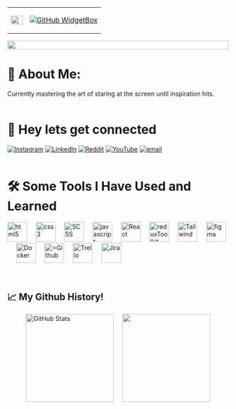 <div align="center">
  <table>
    <tr>
      <td width="20%">
        <img src="https://i.giphy.com/3NjABnBOieYQE4BpkP.webp" width="100%" style="border: none;" />
      </td>
      <td width="80%" style="border: none;">
<div>

[![GitHub WidgetBox](https://github-widgetbox.vercel.app/api/profile?username=sanishkarkee&data=followers,repositories,stars,commits&theme=metropolis)](https://github.com/sanishkarkee)
</div>
      </td>
    </tr>
  </table>
</div>
<img src="https://i.imgur.com/dBaSKWF.gif" height="20" width="100%">

# 💫 About Me:
Currently mastering the art of staring at the screen until inspiration hits. 
<br><br>

# 💬 Hey lets get connected
[![Instagram](https://img.shields.io/badge/Instagram-%23E4405F.svg?logo=Instagram&logoColor=white)](https://instagram.com/sanishkarki007) [![LinkedIn](https://img.shields.io/badge/LinkedIn-%230077B5.svg?logo=linkedin&logoColor=white)](https://linkedin.com/in/sanish-karki-680249148) [![Reddit](https://img.shields.io/badge/Reddit-%23FF4500.svg?logo=Reddit&logoColor=white)](https://reddit.com/user/Ambitious_Occasion_9) [![YouTube](https://img.shields.io/badge/YouTube-%23FF0000.svg?logo=YouTube&logoColor=white)](https://youtube.com/@@simplifiedfactzz) [![email](https://img.shields.io/badge/Email-D14836?logo=gmail&logoColor=white)](mailto:s.karki1994@gmail.com) 
<br><br>
# 🛠️ Some Tools I Have Used and Learned
<p align="left">
<img src="https://media.giphy.com/media/XAxylRMCdpbEWUAvr8/giphy.gif" alt="html5" width="45" height="45" />&nbsp;&nbsp;&nbsp;&nbsp;    
<img src="https://media.giphy.com/media/fsEaZldNC8A1PJ3mwp/giphy.gif" alt="css3" width="45" height="45"/>&nbsp;&nbsp;&nbsp;&nbsp; 
<img src="https://cdn.jsdelivr.net/gh/devicons/devicon@latest/icons/sass/sass-original.svg" alt="SCSS" width="45" height="45"/>&nbsp;&nbsp;&nbsp;&nbsp;  
<img src="https://media.giphy.com/media/ln7z2eWriiQAllfVcn/giphy.gif" alt="javascript" width="45" height="45"/>&nbsp;&nbsp;&nbsp;&nbsp;  
<img src="https://media.giphy.com/media/eNAsjO55tPbgaor7ma/giphy.gif"  alt="React" width="45" height="45"/>&nbsp;&nbsp;&nbsp;&nbsp; 
<img src="https://camo.githubusercontent.com/2b1a917053c2f8cee1fa3ee932d0fb87f4911cfad49de340a5238e9c6a0ab8a5/68747470733a2f2f74656368737461636b2d67656e657261746f722e76657263656c2e6170702f72656475782d69636f6e2e737667" alt="reduxToolkit" width="45" height="45"/>&nbsp;&nbsp;&nbsp;&nbsp;  
<img src="https://cdn.jsdelivr.net/gh/devicons/devicon@latest/icons/tailwindcss/tailwindcss-original.svg" alt="Tailwind" width="45" height="45"/>&nbsp;&nbsp;&nbsp;&nbsp;
<img src="https://cdn.dribbble.com/userupload/42461346/file/original-fb89310f46ff03f173c67db026ba6af5.gif" alt="figma" width="45" height="45"/>&nbsp;&nbsp;&nbsp;&nbsp; 
<img src="https://cdn.jsdelivr.net/gh/devicons/devicon@latest/icons/docker/docker-original.svg" alt="Docker" width="45" height="45"/>&nbsp;&nbsp;&nbsp;&nbsp;
<img src="https://media.giphy.com/media/KzJkzjggfGN5Py6nkT/giphy.gif" alt="=Github" width="45" height="45"/>&nbsp;&nbsp;&nbsp;&nbsp;  
<img src="https://cdn4.iconfinder.com/data/icons/socialcones/508/Trello-256.png" alt="Trello" width="45" height="45"/>&nbsp;&nbsp;&nbsp;&nbsp; 
<img src="https://cdn.worldvectorlogo.com/logos/jira-1.svg" alt="Jira" width="45" height="45"/>&nbsp;&nbsp;&nbsp;&nbsp;     
</p>
<br>
<h2 align="left">📈 My Github History!</h2>
<div align="left" style="display: flex; gap: 20px; flex-wrap: wrap; justify-content: center;">
  <img src="https://github-readme-stats.vercel.app/api?username=sanishkarkee&show_icons=true&theme=tokyonight" height="200" alt="GitHub Stats"/>
  <img src="https://github-readme-stats.vercel.app/api/top-langs/?username=sanishkarkee&theme=tokyonight" height="200"/>
</div>
<br><br>
